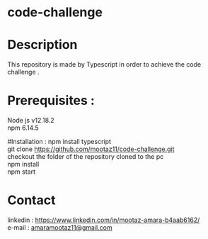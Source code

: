 # code-challenge
# Description
This repository is made by Typescript in order to achieve the code challenge .

# Prerequisites :
Node js v12.18.2 </br>
npm 6.14.5


#Installation :
npm install typescript                                   </br>
git clone https://github.com/mootaz11/code-challenge.git </br>
checkout the folder of the repository cloned to the pc   </br>
npm install                                              </br>
npm start                                                </br>

# Contact 
   linkedin : https://www.linkedin.com/in/mootaz-amara-b4aab6162/ </br>
   e-mail : amaramootaz11@gmail.com


